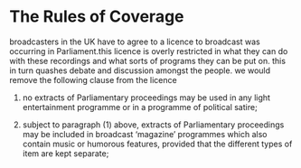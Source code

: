The Rules of Coverage
========================
broadcasters in the UK have to agree to a licence to broadcast was occurring in Parliament.this licence is overly restricted in what they can do with these recordings and what sorts of programs they can be put on. this in turn  quashes debate and discussion amongst the people.
we would remove the following clause from the licence

1. no extracts of Parliamentary proceedings may be used in any light entertainment
programme or in a programme of political satire;

2. subject to paragraph (1) above, extracts of Parliamentary proceedings may be included in
broadcast ‘magazine’ programmes which also contain music or humorous features, provided
that the different types of item are kept separate;
